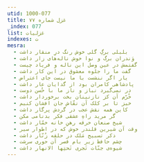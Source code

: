 ```yaml
---
utid: 1000-077
title: غزل شماره ۷۷
_index: 077
list: غزلیات
indexes: ت
mesra:
  - بلبلی برگِ گلی خوش رنگ درِ منقار داشت
  - وَندران برگ و نوا خوش ناله‌های زار داشت
  - گفتمش در عین وصل این ناله و فریاد چیست
  - گفت ما را جلوه معشوق در این کار داشت
  - یار اگر ننشست با ما نیست جای اعتراض
  - پادشاهی کامران بود از گدایان عار داشت
  - در نمی‌گیرد نیاز و ناز ما با حُسن دوست
  - خُرّم آن کز نازنینان بخت برخوردار داشت
  - خیز تا بر کلک آن نقّاش جان افشان کنیم
  - کاین همه نقش عجب در گردش پرگار داشت
  - گر مرید راهِ عشقی فکر بدنامی مکن
  - شیخ صنعان خرقه رهنِ خانه خمّار داشت
  - وقت آن شیرین قلندر خوش که در اطوار سیر
  - ذکر تسبیح مَلک در حلقه زُنّار داشت
  - چشم حافظ زیر بام قصر آن حوری سرشت
  - شیوه‌ی جنّات تَجری تَحتِها الانهار داشت
---
```


